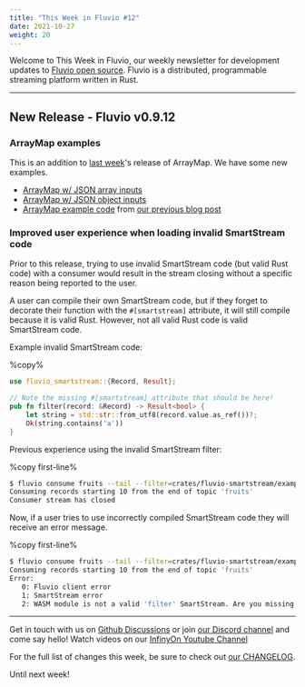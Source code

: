 ```yaml
---
title: "This Week in Fluvio #12"
date: 2021-10-27
weight: 20
---
```

Welcome to This Week in Fluvio, our weekly newsletter
for development updates to [Fluvio open source]. Fluvio is a distributed,
programmable streaming platform written in Rust.

---

## New Release - Fluvio v0.9.12

### ArrayMap examples
This is an addition to [last week]( /news/this-week-in-fluvio-0011.md)'s release of ArrayMap. We have some new examples.

- [ArrayMap w/ JSON array inputs](https://github.com/infinyon/fluvio/blob/d63e3e2569e4d64a098e5c2189ac68e6e9cd2670/crates/fluvio-smartmodule/examples/array_map_json_array/src/lib.rs)
- [ArrayMap w/ JSON object inputs](https://github.com/infinyon/fluvio/blob/d63e3e2569e4d64a098e5c2189ac68e6e9cd2670/crates/fluvio-smartmodule/examples/array_map_json_object/src/lib.rs)
- [ArrayMap example code](https://github.com/infinyon/fluvio/blob/d63e3e2569e4d64a098e5c2189ac68e6e9cd2670/crates/fluvio-smartmodule/examples/array_map_json_reddit/src/lib.rs) from [our previous blog post](https://www.infinyon.com/blog/2021/10/smartstream-array-map-reddit/)

### Improved user experience when loading invalid SmartStream code
Prior to this release, trying to use invalid SmartStream code (but valid Rust code) with a consumer would result in the stream closing without a specific reason being reported to the user.

A user can compile their own SmartStream code, but if they forget to decorate their function with the `#[smartstream]` attribute, it will still compile because it is valid Rust. However, not all valid Rust code is valid SmartStream code.

Example invalid SmartStream code:

%copy%
```rust
use fluvio_smartstream::{Record, Result};

// Note the missing #[smartstream] attribute that should be here!
pub fn filter(record: &Record) -> Result<bool> {
    let string = std::str::from_utf8(record.value.as_ref())?;
    Ok(string.contains('a'))
}
```

Previous experience using the invalid SmartStream filter:

%copy first-line%
```bash
$ fluvio consume fruits --tail --filter=crates/fluvio-smartstream/examples/target/wasm32-unknown-unknown/debug/fluvio_wasm_filter.wasm
Consuming records starting 10 from the end of topic 'fruits'
Consumer stream has closed
```

Now, if a user tries to use incorrectly compiled SmartStream code they will receive an error message.

%copy first-line%
```bash
$ fluvio consume fruits --tail --filter=crates/fluvio-smartstream/examples/target/wasm32-unknown-unknown/debug/fluvio_wasm_filter.wasm
Consuming records starting 10 from the end of topic 'fruits'
Error:
   0: Fluvio client error
   1: SmartStream error
   2: WASM module is not a valid 'filter' SmartStream. Are you missing a #[smartstream(filter)] attribute?
```

[connectors]: ../docs/connectors

---

Get in touch with us on [Github Discussions] or join [our Discord channel] and come say hello! Watch videos on our [InfinyOn Youtube Channel]

For the full list of changes this week, be sure to check out [our CHANGELOG].

Until next week!

[Fluvio open source]: https://github.com/infinyon/fluvio
[our CHANGELOG]: https://github.com/infinyon/fluvio/blob/master/CHANGELOG.md
[our Discord channel]: https://discordapp.com/invite/bBG2dTz
[Github Discussions]: https://github.com/infinyon/fluvio/discussions
[InfinyOn Youtube Channel]: https://www.youtube.com/@InfinyOn

